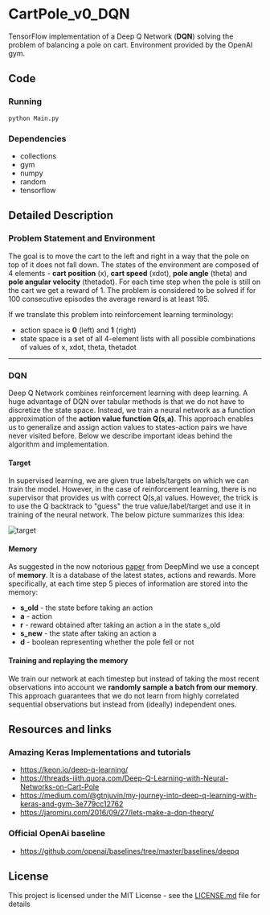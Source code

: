 # CartPole_v0_DQN
TensorFlow implementation of a Deep Q Network (**DQN**) solving the problem of balancing a pole on cart.
Environment provided by the OpenAI gym.

## Code

### Running
```
python Main.py
```

### Dependencies
*  collections
*  gym
*  numpy
*  random
*  tensorflow

## Detailed Description
### Problem Statement and Environment
The goal is to move the cart to the left and right in a way that the pole on top of it does not fall down. The states 
of the environment are composed of 4 elements - **cart position** (x), **cart speed** (xdot),
**pole angle** (theta) and **pole angular velocity** (thetadot). For each time step when the pole is still on the cart
we get a reward of 1. The problem is considered to be solved if for 100 consecutive
episodes the average reward is at least 195.


If we translate this problem into reinforcement learning terminology:
* action space is **0** (left) and **1** (right)
* state space is a set of all 4-element lists with all possible combinations of values of x, xdot, theta, thetadot

---
### DQN
Deep Q Network combines reinforcement learning with deep learning. A huge advantage of DQN over tabular methods is that
we do not have to discretize the state space. Instead, we train a neural network as a function approximation of the **action
value function Q(s,a)**. This approach enables us to generalize and assign action values to states-action pairs we 
have never visited before. Below we describe important ideas behind the algorithm and implementation.


#### Target
In supervised learning, we are given true labels/targets on which we can train the model. However, in the case
of reinforcement learning, there is no supervisor that provides us with correct Q(s,a) values. However, the trick
is to use the Q backtrack to "guess" the true value/label/target and use it in training of the neural network. The below
picture summarizes this idea:

![target](https://user-images.githubusercontent.com/18519371/30241140-cf9be86e-957d-11e7-939e-0c6ad377e5ca.png)

#### Memory
As suggested in the now notorious [paper](https://www.cs.toronto.edu/~vmnih/docs/dqn.pdf) from DeepMind we use
a concept of **memory**. It is a database of the latest states, actions and rewards. More specifically, at each time step 
5 pieces of information are stored into the memory:
* **s_old** - the state before taking an action
* **a** - action
* **r** - reward obtained after taking an action a in the state s_old
* **s_new** - the state after taking an action a
* **d** - boolean representing whether the pole fell or not


#### Training and replaying the memory
We train our network at each timestep but instead of taking the most recent observations into account we **randomly 
sample a batch from our memory**. This approach guarantees that we do not learn from highly correlated
sequential observations but instead from (ideally) independent ones.



## Resources and links
### Amazing Keras Implementations and tutorials
* https://keon.io/deep-q-learning/
* https://threads-iiith.quora.com/Deep-Q-Learning-with-Neural-Networks-on-Cart-Pole
* https://medium.com/@gtnjuvin/my-journey-into-deep-q-learning-with-keras-and-gym-3e779cc12762
* https://jaromiru.com/2016/09/27/lets-make-a-dqn-theory/

### Official OpenAi baseline
* https://github.com/openai/baselines/tree/master/baselines/deepq


## License
This project is licensed under the MIT License - see the [LICENSE.md](LICENSE.md) file for details
